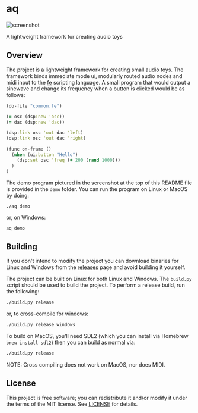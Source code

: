 # aq
![screenshot](https://user-images.githubusercontent.com/3920290/66718248-967d7000-edd9-11e9-96b4-082ef93016d5.png)

A lightweight framework for creating audio toys


## Overview
The project is a lightweight framework for creating small audio toys. The framework binds immediate mode ui, modularly routed audio nodes and midi input to the [fe](https://github.com/rxi/fe) scripting language. A small program that would output a sinewave and change its frequency when a button is clicked would be as follows:
```clojure
(do-file "common.fe")

(= osc (dsp:new 'osc))
(= dac (dsp:new 'dac))

(dsp:link osc 'out dac 'left)
(dsp:link osc 'out dac 'right)

(func on-frame ()
  (when (ui:button "Hello")
    (dsp:set osc 'freq (+ 200 (rand 1000)))
  )
)
```
The demo program pictured in the screenshot at the top of this README file is provided in the `demo` folder. You can run the program on Linux or MacOS by doing:
```bash
./aq demo
```
or, on Windows:
```batch
aq demo
```


## Building
If you don't intend to modify the project you can download binaries for Linux and Windows from the [releases](https://github.com/rxi/aq/releases) page and avoid building it yourself.

The project can be built on Linux for both Linux and Windows. The
`build.py` script should be used to build the project. To perform a release build, run the following:
```bash
./build.py release
```
or, to cross-compile for windows:
```bash
./build.py release windows
```

To build on MacOS, you'll need SDL2 (which you can install via Homebrew `brew install sdl2`) then you can build as normal via:
```bash
./build.py release
```
NOTE: Cross compiling does not work on MacOS, nor does MIDI.

## License
This project is free software; you can redistribute it and/or modify it under
the terms of the MIT license. See [LICENSE](LICENSE) for details.
